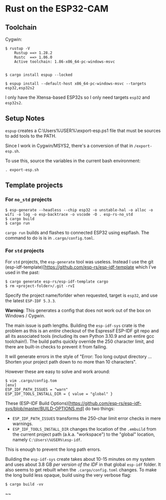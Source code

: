 # Rust on the ESP32-CAM

## Toolchain

Cygwin:

```shell
$ rustup -V
    Rustup ==> 1.28.2
    Rustc  ==> 1.86.0
    Active toolchain: 1.86-x86_64-pc-windows-msvc

    
$ cargo install espup --locked

$ espup install --default-host x86_64-pc-windows-msvc --targets esp32,esp32s2
```

I only have the Xtensa-based ESP32s so I only need targets `esp32` and `esp32s2`.


## Setup Notes

`espup` creates a C:\Users\%USER%\export-esp.ps1 file that must be sources to add tools to the PATH.

Since I work in Cygwin/MSYS2, there's a conversion of that in `/export-esp.sh`.

To use this, source the variables in the current bash environment:
```shell
. export-esp.sh
```

## Template projects

### For `no_std` projects

```shell
$ esp-generate --headless --chip esp32 -o unstable-hal -o alloc -o wifi -o log -o esp-backtrace -o vscode -O . esp-rs-no_std
$ cargo build
$ cargo run
```

`cargo run` builds and flashes to connected ESP32 using espflash.
The command to do is is in `.cargo/config.toml`.

### For `std` projects

For `std` projects, the `esp-generate` tool was useless.
Instead I use the git (esp-idf-template)[https://github.com/esp-rs/esp-idf-template which I’ve used in the past:


```shell
$ cargo generate esp-rs/esp-idf-template cargo
$ rm <project-folder>/.git -rvI
```

Specify the project name/forlder when requested, target is `esp32`, and use the latest `ESP-IDF 5.3.3`.

**Warning**: This generates a config that does not work out of the box on Windows / Cygwin.

The main issue is path lengths. Building the `esp-idf-sys` crate is the problem as this is an _entire_ checkout of the
Espressif ESP-IDF git repo and all its associated tools (including its own Python 3.10.9 and an entire gcc toolchain!).
The build paths quickly override the 250 character limit, and there are built-in checks to prevent it from failing.

It will generate errors in the style of "Error: Too long output directory ... Shorten your project path down to no more than 10 characters".

However these are easy to solve and work around:

```shell
$ vim .cargo/config.tom
[env]
ESP_IDF_PATH_ISSUES = "warn"
ESP_IDF_TOOLS_INSTALL_DIR = { value = "global" }
```

These (ESP-IDF Build Options)[https://github.com/esp-rs/esp-idf-sys/blob/master/BUILD-OPTIONS.md] do two things:
  - `ESP_IDF_PATH_ISSUES` transforms the 250-char limit error checks in mere warnings.
  - `ESP_IDF_TOOLS_INSTALL_DIR` changes the location of the `.embuild` from the current project path (a.k.a. "workspace")
    to the "global" location, namely `C:\Users\%USER%\esp-idf`.

This is enough to prevent the long path errors.

Building the `esp-idf-sys` create takes about 10-15 minutes on my system and uses about 3.8 GB _per version of the IDF_ in that global `esp-idf` folder.
It also seems to get rebuilt when the `.cargo/config.toml` changes.
To make the long build less opaque, build using the very verbose flag:

```shell
$ cargo build -vv
```


~~
